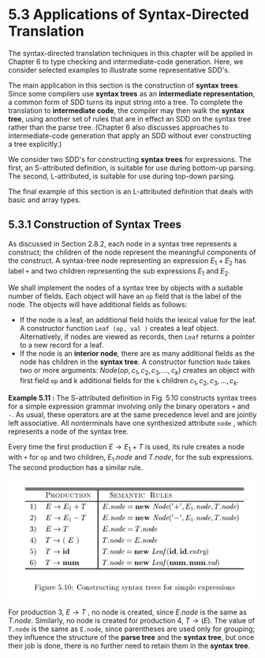 # 5.3 Applications of Syntax-Directed Translation

The syntax-directed translation techniques in this chapter will be applied in Chapter 6 to type checking and intermediate-code generation. Here, we consider selected examples to illustrate some representative SDD's.

The main application in this section is the construction of **syntax trees**. Since some compilers use **syntax trees** as an **intermediate representation**, a common form of SDD turns its input string into a tree. To complete the translation to **intermediate code**, the compiler may then walk the **syntax tree**, using another set of rules that are in effect an SDD on the syntax tree rather than the parse tree. (Chapter 6 also discusses approaches to intermediate-code generation that apply an SDD without ever constructing a tree explicitly.)

We consider two SDD's for constructing **syntax trees** for expressions. The first, an S-attributed definition, is suitable for use during bottom-up parsing. The second, L-attributed, is suitable for use during top-down parsing.

The final example of this section is an L-attributed definition that deals with basic and array types.

## 5.3.1 Construction of Syntax Trees

As discussed in Section 2.8.2, each node in a syntax tree represents a construct; the children of the node represent the meaningful components of the construct. A syntax-tree node representing an expression $E_1 + E_2$ has label `+` and two children representing the sub expressions $E_1$ and $E_2$.

We shall implement the nodes of a syntax tree by objects with a suitable number of fields. Each object will have an `op` field that is the label of the node. The objects will have additional fields as follows:

- If the node is a leaf, an additional field holds the lexical value for the leaf. A constructor function `Leaf (op, val )` creates a leaf object. Alternatively, if nodes are viewed as records, then `Leaf` returns a pointer to a new record for a leaf.
- If the node is an **interior node**, there are as many additional fields as the node has children in the **syntax tree**. A constructor function `Node` takes two or more arguments: $Node(op, c_1, c_2, c_3, \dots, c_k)$ creates an object with  first field `op` and k additional fields for the `k` children $c_1, c_2, c_3, \dots, c_k$.

**Example 5.11 :** The S-attributed definition in Fig. 5.10 constructs syntax trees for a simple expression grammar involving only the binary operators `+` and `-`. As usual, these operators are at the same precedence level and are jointly left associative. All nonterminals have one synthesized attribute `node` ,
which represents a node of the syntax tree.

Every time the first production $E \to E_1 + T$  is used, its rule creates a node with `+` for `op` and two children, $E_1.node$ and $T.node$, for the sub expressions. The second production has a similar rule.

![](./Figure5.10Constructing-syntax-trees-for-simple-expressions.jpg)

For production 3, $E \to T$ , no node is created, since $E.node$ is the same as $T.node$. Similarly, no node is created for production 4, $T \to (E)$. The value of `T.node` is the same as `E.node`, since parentheses are used only for grouping; they influence the structure of the **parse tree** and the **syntax tree**, but once their job is done, there is no further need to retain them in the **syntax tree**.



